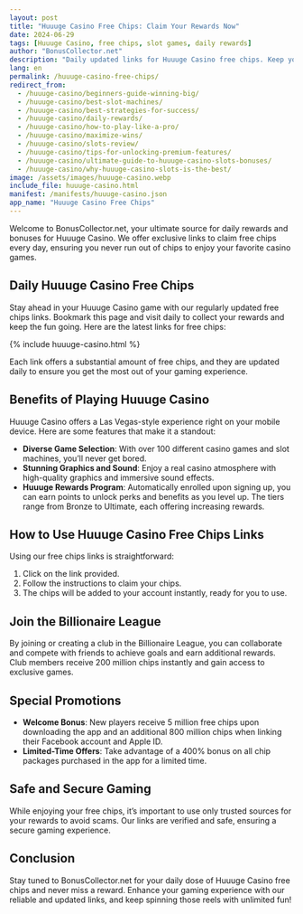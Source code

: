 ```yaml
---
layout: post
title: "Huuuge Casino Free Chips: Claim Your Rewards Now"
date: 2024-06-29
tags: [Huuuge Casino, free chips, slot games, daily rewards]
author: "BonusCollector.net"
description: "Daily updated links for Huuuge Casino free chips. Keep your gameplay exciting and uninterrupted with our verified free chip offers."
lang: en
permalink: /huuuge-casino-free-chips/
redirect_from:
  - /huuuge-casino/beginners-guide-winning-big/
  - /huuuge-casino/best-slot-machines/
  - /huuuge-casino/best-strategies-for-success/
  - /huuuge-casino/daily-rewards/
  - /huuuge-casino/how-to-play-like-a-pro/
  - /huuuge-casino/maximize-wins/
  - /huuuge-casino/slots-review/
  - /huuuge-casino/tips-for-unlocking-premium-features/
  - /huuuge-casino/ultimate-guide-to-huuuge-casino-slots-bonuses/
  - /huuuge-casino/why-huuuge-casino-slots-is-the-best/
image: /assets/images/huuuge-casino.webp
include_file: huuuge-casino.html
manifest: /manifests/huuuge-casino.json
app_name: "Huuuge Casino Free Chips"
---
```


Welcome to BonusCollector.net, your ultimate source for daily rewards and bonuses for Huuuge Casino. We offer exclusive links to claim free chips every day, ensuring you never run out of chips to enjoy your favorite casino games.

## Daily Huuuge Casino Free Chips

Stay ahead in your Huuuge Casino game with our regularly updated free chips links. Bookmark this page and visit daily to collect your rewards and keep the fun going. Here are the latest links for free chips:

{% include huuuge-casino.html %}

Each link offers a substantial amount of free chips, and they are updated daily to ensure you get the most out of your gaming experience.

## Benefits of Playing Huuuge Casino

Huuuge Casino offers a Las Vegas-style experience right on your mobile device. Here are some features that make it a standout:

- **Diverse Game Selection**: With over 100 different casino games and slot machines, you’ll never get bored.
- **Stunning Graphics and Sound**: Enjoy a real casino atmosphere with high-quality graphics and immersive sound effects.
- **Huuuge Rewards Program**: Automatically enrolled upon signing up, you can earn points to unlock perks and benefits as you level up. The tiers range from Bronze to Ultimate, each offering increasing rewards.

## How to Use Huuuge Casino Free Chips Links

Using our free chips links is straightforward:
1. Click on the link provided.
2. Follow the instructions to claim your chips.
3. The chips will be added to your account instantly, ready for you to use.

## Join the Billionaire League

By joining or creating a club in the Billionaire League, you can collaborate and compete with friends to achieve goals and earn additional rewards. Club members receive 200 million chips instantly and gain access to exclusive games.

## Special Promotions

- **Welcome Bonus**: New players receive 5 million free chips upon downloading the app and an additional 800 million chips when linking their Facebook account and Apple ID.
- **Limited-Time Offers**: Take advantage of a 400% bonus on all chip packages purchased in the app for a limited time.

## Safe and Secure Gaming

While enjoying your free chips, it’s important to use only trusted sources for your rewards to avoid scams. Our links are verified and safe, ensuring a secure gaming experience.

## Conclusion

Stay tuned to BonusCollector.net for your daily dose of Huuuge Casino free chips and never miss a reward. Enhance your gaming experience with our reliable and updated links, and keep spinning those reels with unlimited fun!